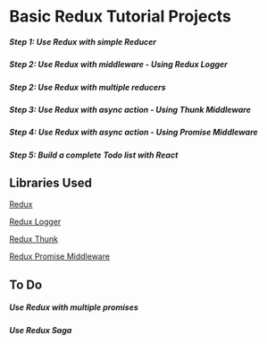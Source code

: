 # Basic Redux Tutorial Projects

##### Step 1: Use Redux with simple Reducer
##### Step 2: Use Redux with middleware - Using Redux Logger
##### Step 2: Use Redux with multiple reducers
##### Step 3: Use Redux with async action - Using Thunk Middleware
##### Step 4: Use Redux with async action - Using Promise Middleware
##### Step 5: Build a complete Todo list with React

## Libraries Used
[Redux](https://redux.js.org/)

[Redux Logger](https://github.com/evgenyrodionov/redux-logger)

[Redux Thunk](https://github.com/gaearon/redux-thunk)

[Redux Promise Middleware](https://github.com/pburtchaell/redux-promise-middleware)


## To Do

##### Use Redux with multiple promises
##### Use Redux Saga
